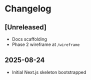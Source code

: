 # Changelog

## [Unreleased]
- Docs scaffolding
- Phase 2 wireframe at `/wireframe`

## 2025-08-24
- Initial Next.js skeleton bootstrapped
